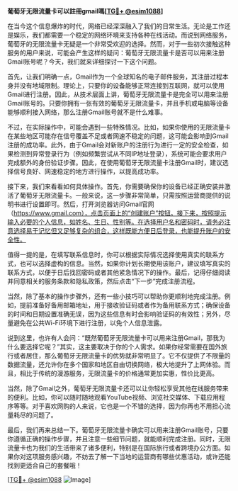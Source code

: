 **葡萄牙无限流量卡可以註冊gmail嗎[[TG💪+ @esim1088](https://t.me/s/esim1088)]**

在当今这个信息爆炸的时代，网络已经深深融入了我们的日常生活。无论是工作还是娱乐，我们都需要一个稳定的网络环境来支持各种在线活动。而说到网络服务，葡萄牙的无限流量卡无疑是一个非常受欢迎的选择。然而，对于一些初次接触这种服务的用户来说，可能会产生这样的疑问：葡萄牙无限流量卡是否可以用来注册Gmail账号呢？今天，我们就来详细探讨一下这个问题。

首先，让我们明确一点，Gmail作为一个全球知名的电子邮件服务，其注册过程本身并没有地域限制。理论上，只要你的设备能够正常连接到互联网，就可以使用Gmail进行注册。因此，从技术层面上讲，葡萄牙无限流量卡是完全可以用来注册Gmail账号的。只要你拥有一张有效的葡萄牙无限流量卡，并且手机或电脑等设备能够顺利接入网络，那么注册Gmail账号就不是什么难事。

不过，在实际操作中，可能会遇到一些特殊情况。比如，如果你使用的无限流量卡在某些地区可能存在信号覆盖不足或者网速不稳定的问题，这可能会影响到Gmail注册的成功率。此外，由于Gmail会对新账户的注册行为进行一定的安全检查，如果检测到异常登录行为（例如频繁尝试从不同IP地址登录），系统可能会要求用户完成额外的身份验证步骤。因此，在使用葡萄牙无限流量卡注册Gmail时，建议选择信号良好、网速稳定的地方进行操作，以提高成功率。

接下来，我们来看看如何具体操作。首先，你需要确保你的设备已经正确安装并激活了葡萄牙无限流量卡。一般来说，这一步骤非常简单，只需按照运营商提供的说明书进行设置即可。然后，打开浏览器访问Gmail官网（https://www.gmail.com），点击页面上的“创建账户”按钮。接下来，按照提示输入必要的个人信息，如姓名、生日、性别等。在选择用户名和密码时，请务必注意选择易于记忆但又足够复杂的组合，这样既能方便日后登录，也能提升账户的安全性。

值得一提的是，在填写联系信息时，你可以根据实际情况选择使用真实的联系方式，也可以选择虚构的信息。当然，如果你计划长期使用该账户，建议填写真实的联系方式，以便于日后找回密码或者其他紧急情况下的操作。最后，记得仔细阅读并同意相关的服务条款和隐私政策，然后点击“下一步”完成注册流程。

当然，除了基本的操作步骤外，还有一些小技巧可以帮助你更顺利地完成注册。例如，提前准备好备用邮箱地址，用于接收验证码或者作为备用联系方式；确保设备的时间和日期设置准确无误，因为这些信息有时会影响验证码的有效性；另外，尽量避免在公共Wi-Fi环境下进行注册，以免个人信息泄露。

说到这里，也许有人会问：“既然葡萄牙无限流量卡可以用来注册Gmail，那我为什么要选择它呢？”其实，这主要取决于你的个人需求。如果你经常需要在国外旅行或者居住，那么葡萄牙无限流量卡的优势就非常明显了。它不仅提供了不限量的数据流量，还允许你在多个国家和地区自由切换网络，极大地提升了上网体验。而且，相比于传统的漫游服务，无限流量卡的价格通常更加实惠，性价比更高。

当然，除了Gmail之外，葡萄牙无限流量卡还可以让你轻松享受其他在线服务带来的便利。比如，你可以随时随地观看YouTube视频、浏览社交媒体、下载应用程序等等。对于喜欢网购的人来说，它也是一个不错的选择，因为你再也不用担心流量耗尽的问题了。

最后，我们再来总结一下。葡萄牙无限流量卡确实可以用来注册Gmail账号，只要你遵循正确的操作步骤，并且注意一些细节问题，就能顺利完成注册。同时，无限流量卡也为我们的生活带来了诸多便利，特别是在国际旅行或者跨境办公方面。如果你对这项服务感兴趣，不妨去了解一下当地的运营商有哪些优惠活动，或许还能找到更适合自己的套餐哦！

[[TG💪+ @esim1088](https://t.me/s/esim1088) ![Image](https://i.postimg.cc/4NQfJmqS/Snipaste-2025-05-13-00-14-12.png)]